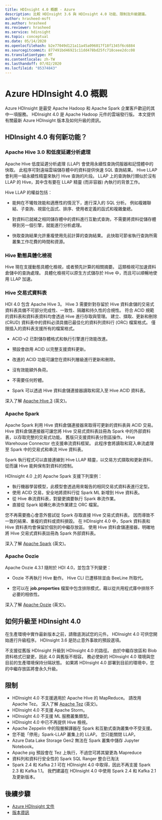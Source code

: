 ```yaml
---
title: HDInsight 4.0 概觀 - Azure
description: 比較 HDInsight 3.6 與 HDInsight 4.0 功能、限制及升級建議。
author: hrasheed-msft
ms.author: hrasheed
ms.reviewer: hrasheed
ms.service: hdinsight
ms.topic: conceptual
ms.date: 05/14/2020
ms.openlocfilehash: b2e77049d121a11a45a096017f18f1345f6c6884
ms.sourcegitcommit: 877491bd46921c11dd478bd25fc718ceee2dcc08
ms.translationtype: MT
ms.contentlocale: zh-TW
ms.lasthandoff: 07/02/2020
ms.locfileid: "85374843"
---
```

# <a name="azure-hdinsight-40-overview"></a>Azure HDInsight 4.0 概觀

Azure HDInsight 是最受 Apache Hadoop 和 Apache Spark 企業客戶歡迎的其中一項服務。 HDInsight 4.0 是 Apache Hadoop 元件的雲端發行版。 本文提供有關最新 Azure HDInsight 版本及如何升級的資訊。

## <a name="whats-new-in-hdinsight-40"></a>HDInsight 4.0 有何新功能？

### <a name="apache-hive-30-and-low-latency-analytical-processing"></a>Apache Hive 3.0 和低度延遲分析處理

Apache Hive 低度延遲分析處理 (LLAP) 會使用永續性查詢伺服器和記憶體中的快取。 此程序可對遠端雲端儲存體中的資料提供快速 SQL 查詢結果。 Hive LLAP 會利用一組永續性精靈來執行 Hive 查詢的片段。 LLAP 上的查詢執行類似於沒有 LLAP 的 Hive，其中含有要在 LLAP 精靈 (而非容器) 內執行的背景工作。

Hive LLAP 的權益包括：

* 能夠在不犧牲效能和適應性的情況下，進行深入的 SQL 分析。 例如複雜聯結、子查詢、視窗化函式、排序、使用者定義的函式和複雜彙總。

* 對資料已就緒之相同儲存體中的資料進行互動式查詢，不需要將資料從儲存體移到另一個引擎，就能進行分析處理。

* 快取查詢結果允許重複使用先前計算的查詢結果。 此快取可節省執行查詢所需叢集工作花費的時間和資源。

### <a name="hive-dynamic-materialized-views"></a>Hive 動態具體化檢視

Hive 現在支援動態具體化檢視，或者預先計算的相關摘要。 這類檢視可加速資料倉儲中的查詢處理。 具體化檢視可以原生方式儲存於 Hive 中，而且可以順暢地使用 LLAP 加速。

### <a name="hive-transactional-tables"></a>Hive 交易式資料表

HDI 4.0 包含 Apache Hive 3。 Hive 3 需要針對存留於 Hive 資料倉儲的交易式資料表具備不可部分完成性、一致性、隔離和持久性的合規性。 符合 ACID 規範的資料表和資料表資料均會透過 Hive 進行存取與管理。 建立、擷取、更新和刪除 (CRUD) 資料表中的資料必須具備已最佳化的資料列資料行 (ORC) 檔案格式。 僅限插入的資料表支援所有的檔案格式。

* ACID v2 已對儲存體格式和執行引擎進行效能改進。

* 預設會啟用 ACID 以完整支援資料更新。

* 改進的 ACID 功能可讓您在資料列層級進行更新和刪除。

* 沒有效能額外負荷。

* 不需要任何貯體。

* Spark 可以透過 Hive 資料倉儲連接器讀取和寫入至 Hive ACID 資料表。

深入了解 [Apache Hive 3](https://docs.hortonworks.com/HDPDocuments/HDP3/HDP-3.0.0/hive-overview/content/hive_whats_new_in_this_release_hive.html) \(英文\)。

### <a name="apache-spark"></a>Apache Spark

Apache Spark 利用 Hive 資料倉儲連接器來取得可更新的資料表與 ACID 交易。 Hive 資料倉儲連接器可讓您將 Hive 交易式資料表註冊為 Spark 中的外部資料表，以存取完整的交易式功能。 舊版只支援資料表分割區操作。 Hive Warehouse Connector 也支援串流資料框架。  此程序會將讀取和寫入串流處理至 Spark 中的交易式和串流 Hive 資料表。

Spark 執行程式可以直接連線到 Hive LLAP 精靈，以交易方式擷取和更新資料，從而讓 Hive 能夠保有對資料的控制。

HDInsight 4.0 上的 Apache Spark 支援下列案例：

* 執行機器學習模型，此模型會透過用來報告的相同交易式資料表進行定型。
* 使用 ACID 交易，安全地將資料行從 Spark ML 新增到 Hive 資料表。
* 從 Hive 串流資料表，對變更摘要執行 Spark 串流作業。
* 直接從 Spark 結構化串流作業建立 ORC 檔案。

您不再需要擔心會意外嘗試從 Spark 存取直接 Hive 交易式資料表。 因而導致不一致的結果、重複的資料或資料損毀。 在 HDInsight 4.0 中，Spark 資料表和 Hive 資料表均會保留於個別的中繼存放區。 使用 Hive 資料倉儲連接器，明確地將 Hive 交易式資料表註冊為 Spark 外部資料表。

深入了解 [Apache Spark](https://docs.hortonworks.com/HDPDocuments/HDP3/HDP-3.0.0/spark-overview/content/analyzing_data_with_apache_spark.html) \(英文\)。

### <a name="apache-oozie"></a>Apache Oozie

Apache Oozie 4.3.1 隨附於 HDI 4.0，並包含下列變更：

* Oozie 不再執行 Hive 動作。 Hive CLI 已遭移除並由 BeeLine 所取代。

* 您可以在 **job.properties** 檔案中包含排除模式，藉以從共用程式庫中排除不必要的相依性。

深入了解 [Apache Oozie](https://docs.hortonworks.com/HDPDocuments/HDP3/HDP-3.0.0/release-notes/content/patch_oozie.html) \(英文\)。

## <a name="how-to-upgrade-to-hdinsight-40"></a>如何升級至 HDInsight 4.0

在生產環境中實作最新版本之前，請徹底測試您的元件。 HDInsight 4.0 可供您開始進行升級程序。 HDInsight 3.6 是防止意外事故的預設選項。

不支援從舊版 HDInsight 升級到 HDInsight 4.0 的路徑。 由於中繼存放區和 Blob 資料格式已變更，因此 4.0 與舊版不相容。 務必使新的 HDInsight 4.0 環境與您目前的生產環境保持分隔狀態。 如果將 HDInsight 4.0 部署到目前的環境中，您的中繼存放區將會永久升級。  

## <a name="limitations"></a>限制

* HDInsight 4.0 不支援適用於 Apache Hive 的 MapReduce。 請改用 Apache Tez。 深入了解 [Apache Tez](https://tez.apache.org/) \(英文\)。
* HDInsight 4.0 不支援 Apache Storm。
* HDInsight 4.0 不支援 ML 服務叢集類型。
* HDInsight 4.0 中已不再提供 Hive 檢視。
* Apache Zeppelin 中的殼層解譯器在 Spark 和互動式查詢叢集中不受支援。
* 您不能「停用」Spark-LLAP 叢集上的 LLAP。 您只能關閉 LLAP。
* Azure Data Lake Storage Gen2 無法在 Spark 叢集中儲存 Jupyter Notebook。
* Apache pig 預設會在 Tez 上執行，不過您可將其變更為 Mapreduce
* 資料列和資料行安全性的 Spark SQL Ranger 整合已淘汰
* Spark 2.4 和 Kafka 2.1 可在 HDInsight 4.0 中取得，因此不再支援 Spark 2.3 和 Kafka 1.1。 我們建議在 HDInsight 4.0 中使用 Spark 2.4 和 Kafka 2.1 及更新版本。

## <a name="next-steps"></a>後續步驟

* [Azure HDInsight 文件](index.yml)
* [版本資訊](hdinsight-release-notes.md)
